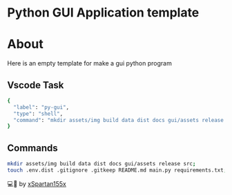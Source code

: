 # Python GUI Application template



# About

Here is an empty template for make a gui python program 

## Vscode Task
 ```sh
 {
   "label": "py-gui",
   "type": "shell",
   "command": "mkdir assets/img build data dist docs gui/assets release src; touch .env.dist .gitignore .gitkeep README.md main.py requirements.txt "
 }
 ```
## Commands

 ```sh
mkdir assets/img build data dist docs gui/assets release src; 
touch .env.dist .gitignore .gitkeep README.md main.py requirements.txt;
 ```

💻💖 by [xSpartan155x](https://github.com/xSpartan155x)
